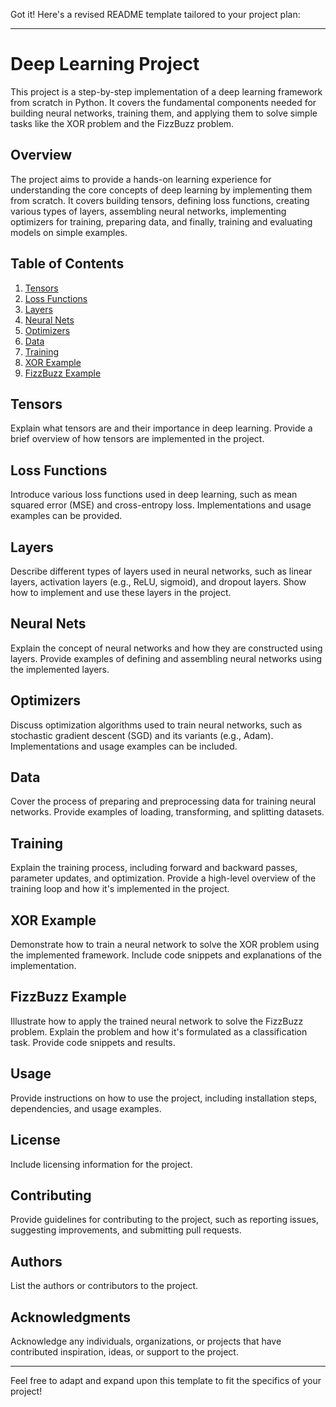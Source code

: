 Got it! Here's a revised README template tailored to your project plan:

---

# Deep Learning Project

This project is a step-by-step implementation of a deep learning framework from scratch in Python. It covers the fundamental components needed for building neural networks, training them, and applying them to solve simple tasks like the XOR problem and the FizzBuzz problem.

## Overview

The project aims to provide a hands-on learning experience for understanding the core concepts of deep learning by implementing them from scratch. It covers building tensors, defining loss functions, creating various types of layers, assembling neural networks, implementing optimizers for training, preparing data, and finally, training and evaluating models on simple examples.

## Table of Contents

1. [Tensors](#tensors)
2. [Loss Functions](#loss-functions)
3. [Layers](#layers)
4. [Neural Nets](#neural-nets)
5. [Optimizers](#optimizers)
6. [Data](#data)
7. [Training](#training)
8. [XOR Example](#xor-example)
9. [FizzBuzz Example](#fizzbuzz-example)

## Tensors

Explain what tensors are and their importance in deep learning. Provide a brief overview of how tensors are implemented in the project.

## Loss Functions

Introduce various loss functions used in deep learning, such as mean squared error (MSE) and cross-entropy loss. Implementations and usage examples can be provided.

## Layers

Describe different types of layers used in neural networks, such as linear layers, activation layers (e.g., ReLU, sigmoid), and dropout layers. Show how to implement and use these layers in the project.

## Neural Nets

Explain the concept of neural networks and how they are constructed using layers. Provide examples of defining and assembling neural networks using the implemented layers.

## Optimizers

Discuss optimization algorithms used to train neural networks, such as stochastic gradient descent (SGD) and its variants (e.g., Adam). Implementations and usage examples can be included.

## Data

Cover the process of preparing and preprocessing data for training neural networks. Provide examples of loading, transforming, and splitting datasets.

## Training

Explain the training process, including forward and backward passes, parameter updates, and optimization. Provide a high-level overview of the training loop and how it's implemented in the project.

## XOR Example

Demonstrate how to train a neural network to solve the XOR problem using the implemented framework. Include code snippets and explanations of the implementation.

## FizzBuzz Example

Illustrate how to apply the trained neural network to solve the FizzBuzz problem. Explain the problem and how it's formulated as a classification task. Provide code snippets and results.

## Usage

Provide instructions on how to use the project, including installation steps, dependencies, and usage examples.

## License

Include licensing information for the project.

## Contributing

Provide guidelines for contributing to the project, such as reporting issues, suggesting improvements, and submitting pull requests.

## Authors

List the authors or contributors to the project.

## Acknowledgments

Acknowledge any individuals, organizations, or projects that have contributed inspiration, ideas, or support to the project.

---

Feel free to adapt and expand upon this template to fit the specifics of your project!